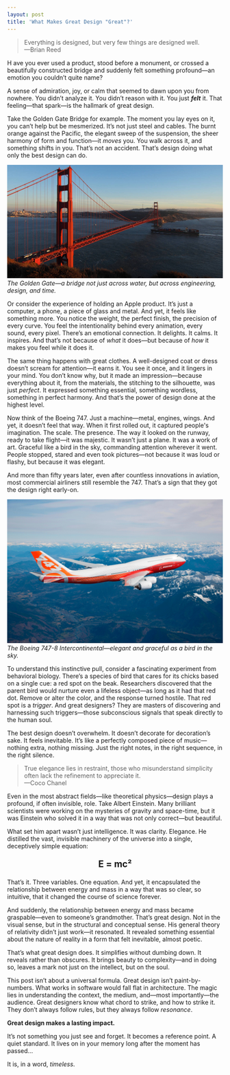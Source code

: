 ```yaml
---
layout: post
title: 'What Makes Great Design "Great"?'
---
```


<blockquote>
  Everything is designed, but very few things are designed well.
  <footer>—Brian Reed</footer>
</blockquote>

<p class="lead">
  <span class="first-letter">
    H
  </span>ave you ever used a product, stood before a monument, or crossed a beautifully constructed bridge and suddenly felt something profound—an emotion you couldn’t quite name?
</p>

A sense of admiration, joy, or calm that seemed to dawn upon you from nowhere. You didn’t analyze it. You didn’t reason with it. You just **_felt_** it. That feeling—that spark—is the hallmark of great design.

Take the Golden Gate Bridge for example. The moment you lay eyes on it, you can’t help but be mesmerized. It’s not just steel and cables. The burnt orange against the Pacific, the elegant sweep of the suspension, the sheer harmony of form and function—it _moves_ you. You walk across it, and something shifts in you. That’s not an accident. That’s design doing what only the best design can do.

<div class="image-with-caption">
  <img src="/public/images/4.jpeg" alt="The Golden Gate Bridge" />
  <div class="image-caption">
    <em>The Golden Gate—a bridge not just across water, but across engineering, design, and time.</em>
  </div>
</div>

Or consider the experience of holding an Apple product. It’s just a computer, a phone, a piece of glass and metal. And yet, it feels like something more. You notice the weight, the perfect finish, the precision of every curve. You feel the intentionality behind every animation, every sound, every pixel. There’s an emotional connection. It delights. It calms. It inspires. And that’s not because of _what_ it does—but because of _how_ it makes you feel while it does it.

The same thing happens with great clothes. A well-designed coat or dress doesn’t scream for attention—it earns it. You see it once, and it lingers in your mind. You don’t know why, but it made an impression—because everything about it, from the materials, the stitching to the silhouette, was just _perfect_. It expressed something essential, something wordless, something in perfect harmony. And that’s the power of design done at the highest level.

Now think of the Boeing 747. Just a machine—metal, engines, wings. And yet, it doesn’t feel that way. When it first rolled out, it captured people's imagination. The scale. The presence. The way it looked on the runway, ready to take flight—it was majestic. It wasn’t just a plane. It was a work of art. Graceful like a bird in the sky, commanding attention wherever it went. People stopped, stared and even took pictures—not because it was loud or flashy, but because it was elegant.

And more than fifty years later, even after countless innovations in aviation, most commercial airliners still resemble the 747. That’s a sign that they got the design right early-on.

<div class="image-with-caption">
  <img src="/public/images/5.jpeg" alt="The Boeing 747-8" />
  <div class="image-caption">
    <em>The Boeing 747-8 Intercontinental—elegant and graceful as a bird in the sky.</em>
  </div>
</div>

To understand this instinctive pull, consider a fascinating experiment from behavioral biology. There’s a species of bird that cares for its chicks based on a single cue: a red spot on the beak. Researchers discovered that the parent bird would nurture even a lifeless object—as long as it had that red dot. Remove or alter the color, and the response turned hostile. That red spot is a _trigger_. And great designers? They are masters of discovering and harnessing such triggers—those subconscious signals that speak directly to the human soul.

The best design doesn’t overwhelm. It doesn’t decorate for decoration’s sake. It feels inevitable. It’s like a perfectly composed piece of music—nothing extra, nothing missing. Just the right notes, in the right sequence, in the right silence.

<blockquote>
  True elegance lies in restraint, those who misunderstand simplicity often lack the refinement to appreciate it.
  <footer>—Coco Chanel</footer>
</blockquote>

Even in the most abstract fields—like theoretical physics—design plays a profound, if often invisible, role. Take Albert Einstein. Many brilliant scientists were working on the mysteries of gravity and space-time, but it was Einstein who solved it in a way that was not only correct—but beautiful.

What set him apart wasn’t just intelligence. It was clarity. Elegance. He distilled the vast, invisible machinery of the universe into a single, deceptively simple equation:

<p style="text-align: center; font-size: 1.5em; font-weight: bold;">
  E = mc²
</p>

That’s it. Three variables. One equation. And yet, it encapsulated the relationship between energy and mass in a way that was so clear, so intuitive, that it changed the course of science forever.

And suddenly, the relationship between energy and mass became graspable—even to someone’s grandmother. That’s great design. Not in the visual sense, but in the structural and conceptual sense. His general theory of relativity didn’t just work—it resonated. It revealed something essential about the nature of reality in a form that felt inevitable, almost poetic.

That’s what great design does. It simplifies without dumbing down. It reveals rather than obscures. It brings beauty to complexity—and in doing so, leaves a mark not just on the intellect, but on the soul.

This post isn’t about a universal formula. Great design isn’t paint-by-numbers. What works in software would fall flat in architecture. The magic lies in understanding the context, the medium, and—most importantly—the audience. Great designers know what chord to strike, and how to strike it. They don’t always follow rules, but they always follow _resonance_.

**Great design makes a lasting impact.**

It’s not something you just see and forget. It becomes a reference point. A quiet standard. It lives on in your memory long after the moment has passed...

It is, in a word, _timeless_.
